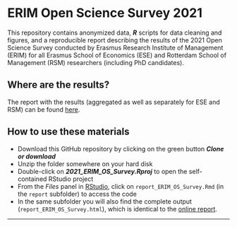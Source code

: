 # ERIM Open Science Survey 2021
 
This repository contains anonymized data, _**R**_ scripts for data cleaning and figures, and a reproducible report describing the results of the 2021 Open Science Survey conducted by Erasmus Research Institute of Management (ERIM) for all Erasmus School of Economics (ESE) and Rotterdam School of Management (RSM) researchers (including PhD candidates).

## Where are the results? 

The report with the results (aggregated as well as separately for ESE and RSM) can be found [here](https://eur-nl.github.io/2021_ERIM_OS_Survey/). 

## How to use these materials
 
* Download this GitHub repository by clicking on the green button ***Clone or download***
* Unzip the folder somewhere on your hard disk
* Double-click on ***2021_ERIM_OS_Survey.Rproj*** to open the self-contained RStudio project
* From the *Files* panel in [RStudio](https://www.rstudio.com/products/rstudio/download/), click on `report_ERIM_OS_Survey.Rmd` (in the `report` subfolder) to access the code
* In the same subfolder you will also find the complete output (`report_ERIM_OS_Survey.html`), which is identical to the [online report](https://eur-nl.github.io/2021_ERIM_OS_Survey/).

<!--  
## Project folder structure

    .
    ├── code
    │   ├── 00_preprocessing.R
    │   ├── 01_figure_1.R
    │   ├── 02_figure_2.R
    │   ├── 03_figure_3.R
    │   ├── 04_figure_4.R
    │   ├── 05_figure_5.R
    │   ├── 06_figure_6.R
    │   ├── 07_figure_7.R
    │   ├── 08_figure_8.R
    │   ├── 09_figure_9.R
    │   ├── 10_figure_10.R
    │   ├── 11_figure_11.R
    │   ├── 12_figure_12.R
    │   ├── 13_figure_13.R
    │   ├── 14_figure_14.R
    │   ├── split_into_multiple.R
    │   ├── theme_custom.R
    ├── data
    │   ├── preproc
    │   │   ├── CLEAN_20210608_ERIM_OS_Survey.csv
    │   │   ├── cluster0.csv
    │   │   ├── cluster1.csv
    │   │   ├── cluster2.csv
    │   │   ├── cluster3.csv
    │   │   ├── cluster4.csv
    │   │   ├── cluster5.csv
    │   │   ├── cluster6.csv
    │   │   ├── cluster7.csv
    │   │   ├── cluster8.csv
    │   │   ├── cluster9.csv
    │   ├── PSEUDONYM_manual_20210608_ERIM_OS_Survey.csv
    ├── img
    │   ├── figure1.png
    │   ├── figure10.png
    │   ├── figure11.png
    │   ├── figure12.png
    │   ├── figure13.png
    │   ├── figure14.png
    │   ├── figure2.png
    │   ├── figure3.png
    │   ├── figure4.png
    │   ├── figure5.png
    │   ├── figure6.png
    │   ├── figure7.png
    │   ├── figure8.png
    │   ├── figure9.png
    ├── materials
    |   ├── RSM__ESE_Open_Science_Survey_2021 (3).qsf
    │   ├── RSM__ESE_Open_Science_Survey_2021_Questions.docx
    │   ├── Swinburne_Open_Science_Report_2019.pdf
    ├── report
    │   ├── report_ERIM_OS_Survey.Rmd
    │   ├── report_ERIM_OS_Survey.html
    ├── .gitignore
    ├── 2021_ERIM_OS_Survey.Rproj      
    ├── LICENSE
    ├── README.md
    
-->
 
<!--  You can consider adding the following to this file:                    -->
<!--  * A citation reference for your project 10.25397/eur.16817605          -->
<!--  * Contact information for questions/comments                           -->
<!--  * How people can offer to contribute to the project                    -->
<!--  * A contributor code of conduct, https://www.contributor-covenant.org/ -->

***
